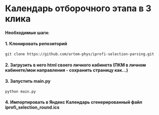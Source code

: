 # **Календарь отборочного этапа в 3 клика**

#### Необходимые шаги:

#### 1. Клонировать репозиторий
```
git clone https://github.com/artem-phys/iprofi-selection-parsing.git
```
#### 2. Загрузить в него html своего личного кабинета (ПКМ в личном кабинете/мои направления - сохранить страницу как...)

#### 3. Запустить main.py
```
python main.py
```
#### 4. Импортировать в Яндекс Календарь сгенерированный файл iprofi_selection_round.ics
